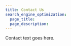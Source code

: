 ```yaml
---
title: Contact Us
search_engine_optimization:
  page_title:
  page_description:
---
```


Contact text goes here.